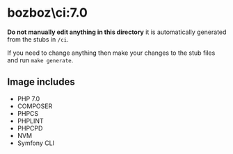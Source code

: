 # bozboz\ci:7.0

**Do not manually edit anything in this directory** it is automatically generated from the stubs in `/ci`.

If you need to change anything then make your changes to the stub files and run `make generate`.

## Image includes

- PHP 7.0
- COMPOSER
- PHPCS
- PHPLINT
- PHPCPD
- NVM
- Symfony CLI

